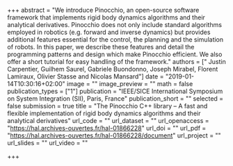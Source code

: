 +++
abstract = "We introduce Pinocchio, an open-source software framework that implements rigid body dynamics algorithms and their analytical derivatives. Pinocchio does not only include standard algorithms employed in robotics (e.g. forward and inverse dynamics) but provides additional features essential for the control, the planning and the simulation of robots. In this paper, we describe these features and detail the programming patterns and design which make Pinocchio efficient. We also offer a short tutorial for easy handling of the framework."
authors = [" Justin Carpentier, Guilhem Saurel, Gabriele Buondonno, Joseph Mirabel, Florent Lamiraux, Olivier Stasse and Nicolas Mansard"]
date = "2019-01-14T10:30:16+02:00"
image = ""
image_preview = ""
math = false
publication_types = ["1"]
publication = "IEEE/SICE International Symposium on System Integration (SII), Paris, France"
publication_short = ""
selected = false
submission = true
title = "The Pinocchio C++ library – A fast and flexible implementation of rigid body dynamics algorithms and their analytical derivatives"
url_code = ""
url_dataset = ""
url_openaccess = "https://hal.archives-ouvertes.fr/hal-01866228"
url_doi = ""
url_pdf = "https://hal.archives-ouvertes.fr/hal-01866228/document"
url_project = ""
url_slides = ""
url_video = ""

+++

